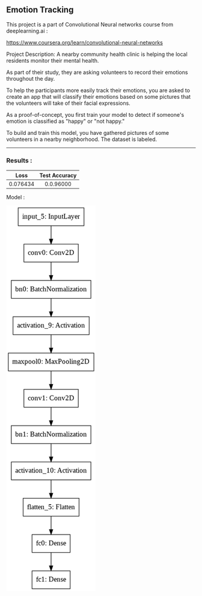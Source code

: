 ## Emotion Tracking

This project is a part of Convolutional Neural networks course from deeplearning.ai : 

https://www.coursera.org/learn/convolutional-neural-networks 

Project Description:
A nearby community health clinic is helping the local residents monitor their mental health.  

As part of their study, they are asking volunteers to record their emotions throughout the day.

To help the participants more easily track their emotions, you are asked to create an app that will classify their emotions based on some pictures that the volunteers will take of their facial expressions.

As a proof-of-concept, you first train your model to detect if someone's emotion is classified as "happy" or "not happy."

To build and train this model, you have gathered pictures of some volunteers in a nearby neighborhood. The dataset is labeled.


----------------------------------------------------------------------
### Results :
| Loss | Test Accuracy |
|:---:|:---:|
| 0.076434  |  0.0.96000 |

Model :

<img src = 'emotionModel.png' >
